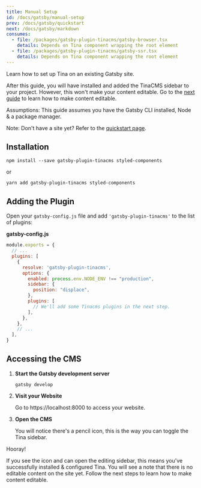 ```yaml
---
title: Manual Setup
id: /docs/gatsby/manual-setup
prev: /docs/gatsby/quickstart
next: /docs/gatsby/markdown
consumes:
  - file: /packages/gatsby-plugin-tinacms/gatsby-browser.tsx
    details: Depends on Tina component wrapping the root element
  - file: /packages/gatsby-plugin-tinacms/gatsby-ssr.tsx
    details: Depends on Tina component wrapping the root element
---
```

Learn how to set up Tina on an existing Gatsby site.

After this guide, you will have installed and added the TinaCMS sidebar to your project. However, this won't make your content editable. Go to the [next guide](/docs/gatsby/markdown) to learn how to make content editable.

Assumptions: This guide assumes you have the Gatsby CLI installed, Node & a package manager.

Note: Don't have a site yet? Refer to the [quickstart page](/docs/gatsby/quickstart).

## Installation

    npm install --save gatsby-plugin-tinacms styled-components

or

    yarn add gatsby-plugin-tinacms styled-components

## Adding the Plugin

Open your `gatsby-config.js` file and add `'gatsby-plugin-tinacms'` to the list of plugins:

**gatsby-config.js**

```javascript
module.exports = {
  // ...
  plugins: [
    {
      resolve: 'gatsby-plugin-tinacms',
      options: {
        enabled: process.env.NODE_ENV !== "production",
        sidebar: {
          position: "displace",
        },
        plugins: [
          // We'll add some Tinacms plugins in the next step.
        ],
      },
    },
    // ...
  ],
}
```

## Accessing the CMS

1. **Start the Gatsby development server**

       gatsby develop
2. **Visit your Website**

   Go to https://localhost:8000 to access your website.
3. **Open the CMS**

   You will notice there's a pencil icon, this is the way you can toggle the Tina sidebar.

Hooray!

If you see the icon and can open the editing sidebar, this means you've successfully installed & configured Tina. You will see a note that there is no editable content on the site yet. Follow the next steps to learn how to make content editable.